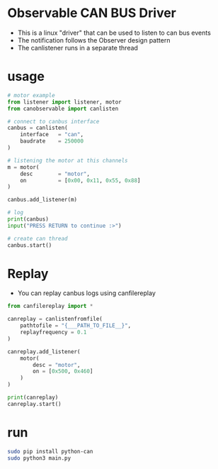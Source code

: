 # Observable CAN BUS Driver
- This is a linux "driver" that can be used to listen to can bus events
- The notification follows the Observer design pattern
- The canlistener runs in a separate thread

# usage
```python
# motor example
from listener import listener, motor
from canobservable import canlisten

# connect to canbus interface
canbus = canlisten(
    interface   = "can",
    baudrate    = 250000
)

# listening the motor at this channels
m = motor(
    desc        = "motor", 
    on          = [0x00, 0x11, 0x55, 0x88]
)

canbus.add_listener(m)

# log
print(canbus)
input("PRESS RETURN to continue :>")

# create can thread
canbus.start()
```
# Replay
- You can replay canbus logs using canfilereplay
```python
from canfilereplay import *

canreplay = canlistenfromfile(
    pathtofile = "{___PATH_TO_FILE__}",
    replayfrequency = 0.1
)

canreplay.add_listener(
    motor(
        desc = "motor", 
        on = [0x500, 0x460]
    )
)

print(canreplay)
canreplay.start()
```
# run
```sh
sudo pip install python-can
sudo python3 main.py 
```
